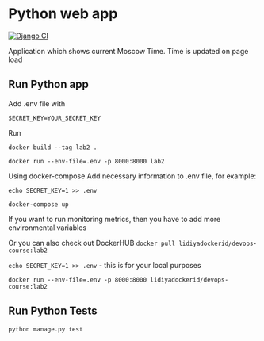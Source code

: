 # Python web app

[![Django CI](https://github.com/lidaev/labs/actions/workflows/django.yml/badge.svg?branch=lab3)](https://github.com/lidaev/labs/actions/workflows/django.yml)

Application which shows current Moscow Time. Time is updated on page load

## Run Python app

Add .env file with

`SECRET_KEY=YOUR_SECRET_KEY`

Run

`docker build --tag lab2 .`

`docker run --env-file=.env -p 8000:8000 lab2`

Using docker-compose
Add necessary information to .env file, for example:

`echo SECRET_KEY=1 >> .env`

`docker-compose up`

If you want to run monitoring metrics, then you have to add more environmental variables

Or you can also check out DockerHUB
`docker pull lidiyadockerid/devops-course:lab2`

`echo SECRET_KEY=1 >> .env` - this is for your local purposes

`docker run --env-file=.env -p 8000:8000 lidiyadockerid/devops-course:lab2`

## Run Python Tests

`python manage.py test`

